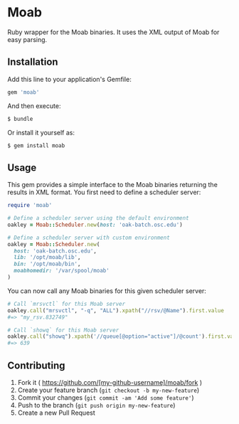# Moab

Ruby wrapper for the Moab binaries. It uses the XML output of Moab for easy
parsing.

## Installation

Add this line to your application's Gemfile:

```ruby
gem 'moab'
```

And then execute:

```sh
$ bundle
```

Or install it yourself as:

```sh
$ gem install moab
```

## Usage

This gem provides a simple interface to the Moab binaries returning the results
in XML format. You first need to define a scheduler server:

```ruby
require 'moab'

# Define a scheduler server using the default environment
oakley = Moab::Scheduler.new(host: 'oak-batch.osc.edu')

# Define a scheduler server with custom environment
oakley = Moab::Scheduler.new(
  host: 'oak-batch.osc.edu',
  lib: '/opt/moab/lib',
  bin: '/opt/moab/bin',
  moabhomedir: '/var/spool/moab'
)
```

You can now call any Moab binaries for this given scheduler server:

```ruby
# Call `mrsvctl` for this Moab server
oakley.call("mrsvctl", "-q", "ALL").xpath("//rsv/@Name").first.value
#=> "my_rsv.832749"

# Call `showq` for this Moab server
oakley.call("showq").xpath('//queue[@option="active"]/@count').first.value.to_i
#=> 639
```

## Contributing

1. Fork it ( https://github.com/[my-github-username]/moab/fork )
2. Create your feature branch (`git checkout -b my-new-feature`)
3. Commit your changes (`git commit -am 'Add some feature'`)
4. Push to the branch (`git push origin my-new-feature`)
5. Create a new Pull Request
